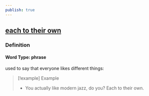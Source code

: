 ```yaml
---
publish: true
---
```


## [each to their own](https://dictionary.cambridge.org/dictionary/english/each-to-their-own)

### Definition
#### Word Type: phrase
used to say that everyone likes different things:

>[!example] Example
> - You actually like modern jazz, do you? Each to their own.
